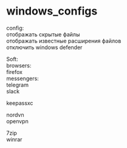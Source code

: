 # windows_configs 

config:  
отображать скрытые файлы  
отображать известные расширения файлов  
отключить windows defender  
  
Soft:  
browsers:  
firefox  
messengers:  
telegram  
slack  
  
keepassxc  
  
nordvn  
openvpn  
  
7zip  
winrar  
